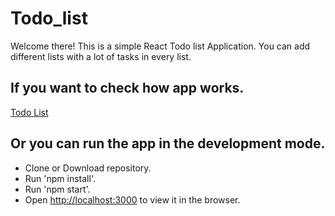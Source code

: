 # Todo_list
Welcome there! This is а simple React Todo list Application. 
You can add different lists with a lot of tasks in every list.

## If you want to check how app works.
<a href='https://objective-pasteur-619e4a.netlify.app/'>Todo List</a>

## Or you can run the app in the development mode.

* Clone or Download repository.
* Run 'npm install'.
* Run 'npm start'.
* Open [http://localhost:3000](http://localhost:3000) to view it in the browser.